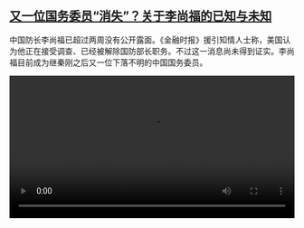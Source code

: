<!--1694782023000-->
[又一位国务委员“消失”？关于李尚福的已知与未知](https://www.dw.com/zh/%E5%8F%88%E4%B8%80%E4%BD%8D%E5%9B%BD%E5%8A%A1%E5%A7%94%E5%91%98%E2%80%9C%E6%B6%88%E5%A4%B1%E2%80%9D%EF%BC%9F%E5%85%B3%E4%BA%8E%E6%9D%8E%E5%B0%9A%E7%A6%8F%E7%9A%84%E5%B7%B2%E7%9F%A5%E4%B8%8E%E6%9C%AA%E7%9F%A5/a-66823588)
------

<p>中国防长李尚福已超过两周没有公开露面。《金融时报》援引知情人士称，美国认为他正在接受调查、已经被解除国防部长职务。不过这一消息尚未得到证实。李尚福目前成为继秦刚之后又一位下落不明的中国国务委员。</small></p><video src="https://tvdownloaddw-a.akamaihd.net/dwtv_video/flv/vdt_zh/2023/bchi230915_001_whereislishangfu_01r_AVC_1280x720.mp4" controls style="width:100%"></video>

